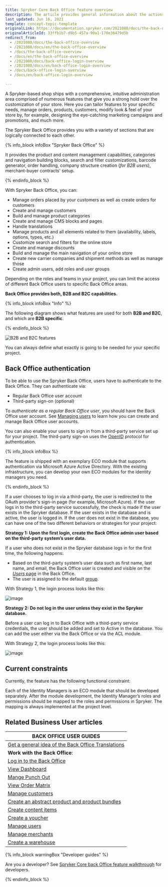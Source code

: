```yaml
---
title: Spryker Core Back Office feature overview
description: The article provides general information about the actions you can perform in Spryker Back Office.
last_updated: Jun 16, 2021
template: concept-topic-template
originalLink: https://documentation.spryker.com/2021080/docs/the-back-office-overview
originalArticleId: 33ffb1b7-d9b5-457a-90a1-170e36479d5b
redirect_from:
  - /2021080/docs/the-back-office-overview
  - /2021080/docs/en/the-back-office-overview
  - /docs/the-back-office-overview
  - /docs/en/the-back-office-overview
  - /2021080/docs/back-office-login-overview
  - /2021080/docs/en/back-office-login-overview
  - /docs/back-office-login-overview
  - /docs/en/back-office-login-overview

---
```


A Spryker-based shop ships with a comprehensive, intuitive administration area comprised of numerous features that give you a strong hold over the customization of your store. Here you can tailor features to your specific needs, manage orders, products, customers, modify look & feel of your store by, for example, designing the eye-catching marketing campaigns and promotions, and much more.

The Spryker Back Office provides you with a variety of sections that are logically connected to each other.

{% info_block infoBox "Spryker Back Office" %}

It provides the product and content management capabilities, categories and navigation building blocks, search and filter customizations, barcode generator, order handling, company structure creation (_for B2B users_), merchant-buyer contracts' setup.

{% endinfo_block %}

With Spryker Back Office, you can:
* Manage orders placed by your customers as well as create orders for customers
* Create and manage customers
* Build and manage product categories
* Create and manage CMS blocks and pages
* Handle translations
* Manage products and all elements related to them (availability, labels, options, types, etc.)
* Customize search and filters for the online store
* Create and manage discounts
* Build and manage the main navigation of your online store
* Create new carrier companies and shipment methods as well as manage those
* Create admin users, add roles and user groups

Depending on the roles and teams in your project, you can limit the access of different Back Office users to specific Back Office areas.

**Back Office provides both, B2B and B2C capabilities.**

{% info_block infoBox "Info" %}

The following diagram shows what features are used for both **B2B and B2C**, and which are **B2B specific**.

{% endinfo_block %}

![B2B and B2C features](https://spryker.s3.eu-central-1.amazonaws.com/docs/scos/user/features/spryker-core-back-office-feature-overview/spryker-core-back-office-feature-overview.md/b2b-and-b2c-features.png)

You can always define what exactly is going to be needed for your specific project.

## Back Office authentication


To be able to use the Spryker Back Office, users have to authenticate to the Back Office. They can authenticate via:

* Regular Back Office user account
* Third-party sign-on (optional)

To *authenticate as a regular Back Office user*, you should have the Back Office user account. See [Managing users](/docs/scos/user/back-office-user-guides/{{page.version}}/users/managing-users/creating-users.html) to learn how you can create and manage Back Office user accounts.

You can also enable your users to sign in from a third-party service set up for your project. The third-party sign-on uses the [OpenID](https://en.wikipedia.org/wiki/OpenID) protocol for authentication.

{% info_block infoBox %}

The feature is shipped with an exemplary ECO module that supports authentication via Microsoft Azure Active Directory. With the existing infrastructure, you can develop your own ECO modules for the identity managers you need.

{% endinfo_block %}

If a user chooses to log in via a third-party, the user is redirected to the OAuth provider's sign-in page (for example, Microsoft Azure). If the user logs in to the third-party service successfully, the check is made if the user exists in the Spryker database. If the user exists in the database and is active, the user is logged in. If the user does not exist in the database, you can have one of the two different behaviors or strategies for your project:

<a name="strategies"></a>

**Strategy 1: Upon the first login, create the Back Office admin user based on the third-party system’s user data.**

If a user who does not exist in the Spryker database logs in for the first time, the following happens:

* Based on the third-party system’s user data such as first name, last name, and email, the Back Office user is created and visible on the [*Users* page](/docs/scos/user/back-office-user-guides/{{page.version}}/users/managing-users/creating-users.html) in the Back Office.
* The user is assigned to the default [group](/docs/scos/user/back-office-user-guides/{{page.version}}/users/managing-user-groups/creating-user-groups.html).

With Strategy 1, the login process looks like this:

![image](https://confluence-connect.gliffy.net/embed/image/5b0f6ab5-d4d5-4b53-b82a-d73bec9c81ea.png?utm_medium=live&utm_source=custom)

**Strategy 2: Do not log in the user unless they exist in the Spryker database.**

Before a user can log in to Back Office with a third-party service credentials, the user should be added and set to Active in the database. You can add the user either via the Back Office or via the ACL module.

With Strategy 2, the login process looks like this:

![image](https://confluence-connect.gliffy.net/embed/image/5b0f6ab5-d4d5-4b53-b82a-d73bec9c81ea.png?utm_medium=live&utm_source=custom)

## Current constraints

Currently, the feature has the following functional constraint:

Each of the Identity Managers is an ECO module that should be developed separately. After the module development, the Identity Manager’s roles and permissions should be mapped to the roles and permissions in Spryker. The mapping is always implemented at the project level.


## Related Business User articles

|BACK OFFICE USER GUIDES|
|---|
| [Get a general idea of the Back Office Translations](/docs/scos/user/features/{{page.version}}/spryker-core-back-office-feature-overview/back-office-translations-overview.html) |
| **Work with the Back Office**: |
| [Log in to the Back Office](/docs/scos/user/back-office-user-guides/{{page.version}}/logging-in-to-the-back-office.html) |
| [View Dashboard](/docs/scos/user/back-office-user-guides/{{page.version}}/dashboard/viewing-dashboard.html) |
| [Mange Punch Out](/docs/scos/user/back-office-user-guides/{{page.version}}/punch-out/managing-punch-out-connections.html) |
| [View Order Matrix](/docs/scos/user/back-office-user-guides/{{page.version}}/sales/order-matrix/viewing-the-order-matrix.html) |
| [Manage customers](/docs/scos/user/back-office-user-guides/{{page.version}}/customer/customer-customer-access-customer-groups/managing-customers.html) |
| [Create an abstract product and product bundles](/docs/scos/user/back-office-user-guides/{{page.version}}/catalog/products/abstract-products/creating-abstract-products-and-product-bundles.html) |
| [Create content items](/docs/scos/user/back-office-user-guides/{{page.version}}/content/content-items/creating-content-items.html) |
| [Create a voucher](/docs/scos/user/back-office-user-guides/{{page.version}}/merchandising/discount/creating-vouchers.html) |
| [Manage users](/docs/scos/user/back-office-user-guides/{{page.version}}/users/managing-users/creating-users.html) |
| [Manage merchants](/docs/scos/user/back-office-user-guides/{{page.version}}/marketplace/merchants-and-merchant-relations/managing-merchants.html) |
| [Create a warehouse](/docs/scos/user/back-office-user-guides/{{page.version}}/administration/warehouses/creating-warehouses.html) |

{% info_block warningBox "Developer guides" %}

Are you a developer? See [Spryker Core back Office feature walkthrough](/docs/scos/dev/feature-walkthroughs/{{page.version}}/spryker-core-back-office-feature-walkthrough/spryker-core-back-office-feature-walkthrough.html) for developers.

{% endinfo_block %}
